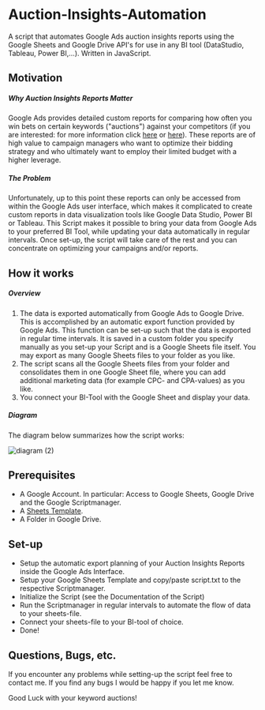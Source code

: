 # Auction-Insights-Automation
A script that automates Google Ads auction insights reports using the Google Sheets and Google Drive API's for use in any BI tool (DataStudio, Tableau, Power BI,...). Written in JavaScript.

## Motivation
##### Why Auction Insights Reports Matter
Google Ads provides detailed custom reports for comparing how often you win bets on certain keywords ("auctions") against your competitors (if you are interested: for more information click [here](https://www.youtube.com/watch?v=xjgDWOXXmtc) or [here](https://support.google.com/google-ads/answer/2579754?hl=en)). These reports are of high value to campaign managers who want to optimize their bidding strategy and who ultimately want to employ their limited budget with a higher leverage. 
##### The Problem
Unfortunately, up to this point these reports can only be accessed from within the Google Ads user interface, which makes it complicated to create custom reports in data visualization tools like Google Data Studio, Power BI or Tableau. This Script makes it possible to bring your data from Google Ads to your preferred BI Tool, while updating your data automatically in regular intervals. Once set-up, the script will take care of the rest and you can concentrate on optimizing your campaigns and/or reports.

## How it works
##### Overview
1. The data is exported automatically from Google Ads to Google Drive. This is accomplished by an automatic export function provided by Google Ads. This function can be set-up such that the data is exported in regular time intervals. It is saved in a custom folder you specify manually as you set-up your Script and is a Google Sheets file itself. You may export as many Google Sheets files to your folder as you like. 
2. The script scans all the Google Sheets files from your folder and consolidates them in one Google Sheet file, where you can add additional marketing data (for example CPC- and CPA-values) as you like. 
3. You connect your BI-Tool with the Google Sheet and display your data.

##### Diagram
The diagram below summarizes how the script works:

![diagram (2)](https://user-images.githubusercontent.com/69138900/109516707-c7cb0e80-7aa8-11eb-9f16-8ac15a18de8d.jpg)

## Prerequisites
- A Google Account. In particular: Access to Google Sheets, Google Drive and the Google Scriptmanager.
- A [Sheets Template](https://docs.google.com/spreadsheets/d/1tE4iAT9wNRYPmf5za7IYr-LiGHYBecBqTY0UvPGVpyo/edit?usp=sharing).
- A Folder in Google Drive.

## Set-up
- Setup the automatic export planning of your Auction Insights Reports inside the Google Ads Interface.
- Setup your Google Sheets Template and copy/paste script.txt to the respective Scriptmanager.
- Initialize the Script (see the Documentation of the Script)
- Run the Scriptmanager in regular intervals to automate the flow of data to your sheets-file.
- Connect your sheets-file to your BI-tool of choice.
- Done!

## Questions, Bugs, etc.
If you encounter any problems while setting-up the script feel free to contact me. If you find any bugs I would be happy if you let me know.

Good Luck with your keyword auctions!
